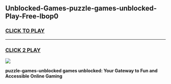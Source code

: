 
## Unblocked-Games-puzzle-games-unblocked-Play-Free-lbop0
<h3>
<a href="https://premium76.site?title=puzzle-games-unblocked&ref=19M">CLICK TO PLAY</a></h3>
<hr>

<h3>
<a href="https://premium76.site?title=puzzle-games-unblocked&ref=19M">CLICK 2 PLAY</a>
  
</h3>

<a href="https://premium76.site?title=puzzle-games-unblocked&ref=19M"><img src="https://clearcache.store/games.png"></a>


**puzzle-games-unblocked games unblocked: Your Gateway to Fun and Accessible Online Gaming**
